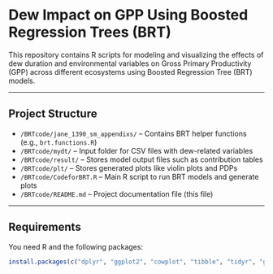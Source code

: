 # Dew Impact on GPP Using Boosted Regression Trees (BRT)

This repository contains R scripts for modeling and visualizing the effects of dew duration and environmental variables on Gross Primary Productivity (GPP) across different ecosystems using Boosted Regression Tree (BRT) models.

---

## Project Structure


- `/BRTcode/jane_1390_sm_appendixs/` – Contains BRT helper functions (e.g., `brt.functions.R`)
- `/BRTcode/mydt/` – Input folder for CSV files with dew-related variables
- `/BRTcode/result/` – Stores model output files such as contribution tables
- `/BRTcode/plt/` – Stores generated plots like violin plots and PDPs
- `/BRTcode/CodeforBRT.R` – Main R script to run BRT models and generate plots
- `/BRTcode/README.md` – Project documentation file (this file)


---

## Requirements

You need R and the following packages:

```r
install.packages(c("dplyr", "ggplot2", "cowplot", "tibble", "tidyr", "gbm"))
